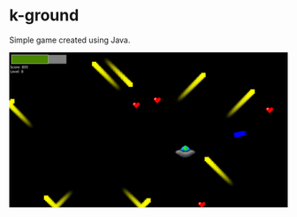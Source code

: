 # k-ground
Simple game created using Java.

![alt text](https://github.com/KarowM/k-ground/blob/master/k-ground.png)
